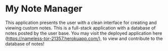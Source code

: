 # My Note Manager
This application presents the user with a clean interface for creating and viewing custom notes. This is a full-stack application with a database of notes posted by the user base. You may visit the deployed application here (https://nameless-tor-21357.herokuapp.com/), to view and contribute to the database of notes!
